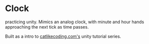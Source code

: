 # Clock
 practicing unity. Mimics an analog clock, with minute and hour hands approaching the next tick as time passes.
 
 Built as a intro to [catlikecoding.com's](https://catlikecoding.com/unity/tutorials/basics/) unity tutorial series.
